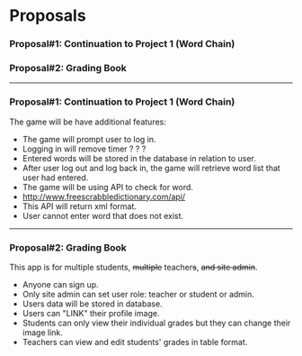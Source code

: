 # Proposals

### Proposal#1: Continuation to Project 1 (Word Chain)

### Proposal#2: Grading Book

---

### Proposal#1: Continuation to Project 1 (Word Chain)

The game will be have additional features:
* The game will prompt user to log in.
* Logging in will remove timer ? ? ?
* Entered words will be stored in the database in relation to user.
* After user log out and log back in, the game will retrieve word list that user had entered.
* The game will be using API to check for word.
 * http://www.freescrabbledictionary.com/api/
 * This API will return xml format.
 * User cannot enter word that does not exist.
---

### Proposal#2: Grading Book
This app is for multiple students, ~~multiple~~ teacher~~s~~, ~~and site admin~~.
* Anyone can sign up.
* Only site admin can set user role: teacher or student or admin.
* Users data will be stored in database.
* Users can "LINK" their profile image.
* Students can only view their individual grades but they can change their image link.
* Teachers can view and edit students' grades in table format.
